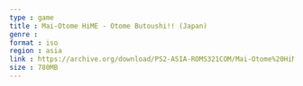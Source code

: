 ```yaml
---
type : game
title : Mai-Otome HiME - Otome Butoushi!! (Japan)
genre : 
format : iso
region : asia
link : https://archive.org/download/PS2-ASIA-ROMS321COM/Mai-Otome%20HiME%20-%20Otome%20Butoushi%21%21%20%28Japan%29.7z
size : 780MB
---
```

